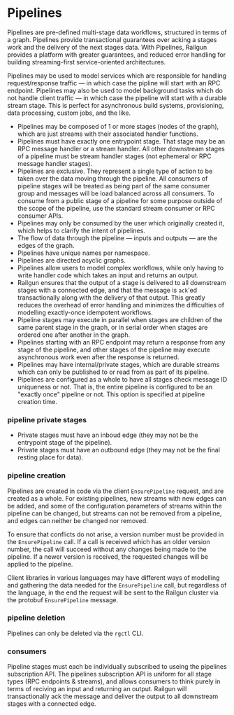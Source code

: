 Pipelines
=========
Pipelines are pre-defined multi-stage data workflows, structured in terms of a graph. Pipelines provide transactional guarantees over acking a stages work and the delivery of the next stages data. With Pipelines, Railgun provides a platform with greater guarantees, and reduced error handling for building streaming-first service-oriented architectures.

Pipelines may be used to model services which are responsible for handling request/response traffic — in which case the pipline will start with an RPC endpoint. Pipelines may also be used to model background tasks which do not handle client traffic — in which case the pipeline will start with a durable stream stage. This is perfect for asynchronous build systems, provisioning, data processing, custom jobs, and the like.

- Pipelines may be composed of 1 or more stages (nodes of the graph), which are just streams with their associated handler functions.
- Pipelines must have exactly one entrypoint stage. That stage may be an RPC message handler or a stream handler. All other downstream stages of a pipeline must be stream handler stages (not ephemeral or RPC message handler stages).
- Pipelines are exclusive. They represent a single type of action to be taken over the data moving through the pipeline. All consumers of pipeline stages will be treated as being part of the same consumer group and messages will be load balanced across all consumers. To consume from a public stage of a pipeline for some purpose outside of the scope of the pipeline, use the standard stream consumer or RPC consumer APIs.
- Pipelines may only be consumed by the user which originally created it, which helps to clarify the intent of pipelines.
- The flow of data through the pipeline — inputs and outputs — are the edges of the graph.
- Pipelines have unique names per namespace.
- Pipelines are directed acyclic graphs.
- Pipelines allow users to model complex workflows, while only having to write handler code which takes an input and returns an output.
- Railgun ensures that the output of a stage is delivered to all downstream stages with a connected edge, and that the message is `ack`'ed transactionally along with the delivery of that output. This greatly reduces the overhead of error handling and minimizes the difficulties of modelling exactly-once idempotent workflows.
- Pipeline stages may execute in parallel when stages are children of the same parent stage in the graph, or in serial order when stages are ordered one after another in the graph.
- Pipelines starting with an RPC endpoint may return a response from any stage of the pipeline, and other stages of the pipeline may execute asynchronous work even after the response is returned.
- Pipelines may have internal/private stages, which are durable streams which can only be published to or read from as part of its pipeline.
- Pipelines are configured as a whole to have all stages check message ID uniqueness or not. That is, the entire pipeline is configured to be an "exactly once" pipeline or not. This option is specified at pipeline creation time.

### pipeline private stages
- Private stages must have an inboud edge (they may not be the entrypoint stage of the pipeline).
- Private stages must have an outbound edge (they may not be the final resting place for data).

### pipeline creation
Pipelines are created in code via the client `EnsurePipeline` request, and are created as a whole. For existing pipelines, new streams with new edges can be added, and some of the configuration parameters of streams within the pipeline can be changed, but streams can not be removed from a pipeline, and edges can neither be changed nor removed.

To ensure that conflicts do not arise, a version number must be provided in the `EnsurePipeline` call. If a call is received which has an older version number, the call will succeed without any changes being made to the pipeline. If a newer version is received, the requested changes will be applied to the pipeline.

Client libraries in various languages may have different ways of modelling and gathering the data needed for the `EnsurePipeline` call, but regardless of the language, in the end the request will be sent to the Railgun cluster via the protobuf `EnsurePipeline` message.

### pipeline deletion
Pipelines can only be deleted via the `rgctl` CLI.

### consumers
Pipeline stages must each be individually subscribed to useing the pipelines subscription API. The pipelines subscription API is uniform for all stage types (RPC endpoints & streams), and allows consumers to think purely in terms of reciving an input and returning an output. Railgun will transactionally ack the message and deliver the output to all downstream stages with a connected edge.
